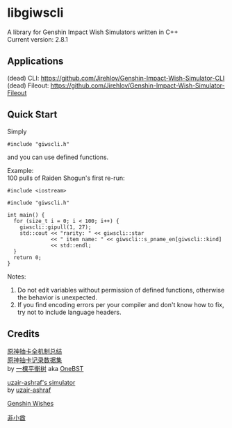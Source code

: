 # libgiwscli
A library for Genshin Impact Wish Simulators written in C++\
Current version: 2.8.1

## Applications
(dead) CLI: https://github.com/Jirehlov/Genshin-Impact-Wish-Simulator-CLI \
(dead) Fileout: https://github.com/Jirehlov/Genshin-Impact-Wish-Simulator-Fileout

## Quick Start
Simply
```
#include "giwscli.h"
```
and you can use defined functions.

Example:\
100 pulls of Raiden Shogun's first re-run: 
```
#include <iostream>

#include "giwscli.h"

int main() {
  for (size_t i = 0; i < 100; i++) {
    giwscli::gipull(1, 27);
    std::cout << "rarity: " << giwscli::star
              << " item name: " << giwscli::s_pname_en[giwscli::kind]
              << std::endl;
  }
  return 0;
}
```

Notes:
1. Do not edit variables without permission of defined functions, otherwise the behavior is unexpected.
2. If you find encoding errors per your compiler and don't know how to fix, try not to include language headers.

## Credits

[原神抽卡全机制总结](https://www.bilibili.com/read/cv10468091)\
[原神抽卡记录数据集](https://github.com/OneBST/GI_gacha_dataset)\
by [一棵平衡树](https://space.bilibili.com/6165300) aka [OneBST](https://github.com/OneBST)

[uzair-ashraf's simulator](https://github.com/uzair-ashraf/genshin-impact-wish-simulator)\
by [uzair-ashraf](https://github.com/uzair-ashraf/)

[Genshin Wishes](https://genshin-wishes.com)

[非小酋](https://feixiaoqiu.com)
